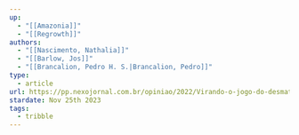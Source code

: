 ```yaml
---
up:
  - "[[Amazonia]]"
  - "[[Regrowth]]"
authors:
  - "[[Nascimento, Nathalia]]"
  - "[[Barlow, Jos]]"
  - "[[Brancalion, Pedro H. S.|Brancalion, Pedro]]"
type:
  - article
url: https://pp.nexojornal.com.br/opiniao/2022/Virando-o-jogo-do-desmatamento-%C3%A0-restaura%C3%A7%C3%A3o-em-larga-escala-na-Amaz%C3%B4nia
stardate: Nov 25th 2023
tags:
  - tribble
---
```

